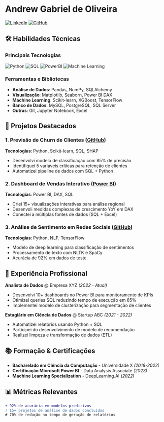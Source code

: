 # Andrew Gabriel de Oliveira

[![LinkedIn](https://img.shields.io/badge/LinkedIn-0077B5?style=for-the-badge&logo=linkedin&logoColor=white)](https://www.linkedin.com/in/seu-linkedin)
[![GitHub](https://img.shields.io/badge/GitHub-100000?style=for-the-badge&logo=github&logoColor=white)](https://github.com/seu-github)


## 🛠 Habilidades Técnicas

### **Principais Tecnologias**
![Python](https://img.shields.io/badge/Python-3776AB?style=for-the-badge&logo=python&logoColor=white)
![SQL](https://img.shields.io/badge/SQL-4479A1?style=for-the-badge&logo=postgresql&logoColor=white)
![PowerBI](https://img.shields.io/badge/Power_BI-F2C811?style=for-the-badge&logo=powerbi&logoColor=black)
![Machine Learning](https://img.shields.io/badge/Machine_Learning-01D277?style=for-the-badge&logo=scikitlearn&logoColor=white)

### **Ferramentas e Bibliotecas**
- **Análise de Dados**: Pandas, NumPy, SQLAlchemy
- **Visualização**: Matplotlib, Seaborn, Power BI DAX
- **Machine Learning**: Scikit-learn, XGBoost, TensorFlow
- **Banco de Dados**: MySQL, PostgreSQL, SQL Server
- **Outras**: Git, Jupyter Notebook, Excel

## 📂 Projetos Destacados

### 1. Previsão de Churn de Clientes ([GitHub](https://github.com/seu-link))
**Tecnologias**: Python, Scikit-learn, SQL, SHAP  
- Desenvolvi modelo de classificação com 85% de precisão
- Identifiquei 5 variáveis críticas para retenção de clientes
- Automatizei pipeline de dados com SQL + Python

### 2. Dashboard de Vendas Interativo ([Power BI](https://exemplo.com))
**Tecnologias**: Power BI, DAX, SQL  
- Criei 15+ visualizações interativas para análise regional
- Desenvoli medidas complexas de crescimento YoY em DAX
- Conectei a múltiplas fontes de dados (SQL + Excel)

### 3. Análise de Sentimento em Redes Sociais ([GitHub](https://github.com/seu-link))
**Tecnologias**: Python, NLP, TensorFlow  
- Modelo de deep learning para classificação de sentimentos
- Processamento de texto com NLTK e SpaCy
- Acurácia de 92% em dados de teste

## 💼 Experiência Profissional

**Analista de Dados** @ Empresa XYZ *(2022 - Atual)*  
- Desenvolvi 10+ dashboards no Power BI para monitoramento de KPIs
- Otimizei queries SQL reduzindo tempo de execução em 65%
- Implementei modelo de clusterização para segmentação de clientes

**Estagiário em Ciência de Dados** @ Startup ABC *(2021 - 2022)*  
- Automatizei relatórios usando Python + SQL
- Participei do desenvolvimento de modelo de recomendação
- Realizei limpeza e transformação de dados (ETL)

## 📚 Formação & Certificações

- **Bacharelado em Ciência da Computação** - Universidade X *(2018-2022)*
- **Certificação Microsoft Power BI** - Data Analysis Associate *(2023)*
- **Machine Learning Specialization** - DeepLearning.AI *(2022)*

## 📊 Métricas Relevantes
```diff
+ 92% de acurácia em modelos preditivos
! 15+ projetos de análise de dados concluídos
# 70% de redução no tempo de geração de relatórios
